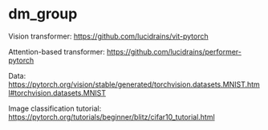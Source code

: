 # dm_group

Vision transformer: https://github.com/lucidrains/vit-pytorch

Attention-based transformer: https://github.com/lucidrains/performer-pytorch

Data: https://pytorch.org/vision/stable/generated/torchvision.datasets.MNIST.html#torchvision.datasets.MNIST

Image classification tutorial: https://pytorch.org/tutorials/beginner/blitz/cifar10_tutorial.html
